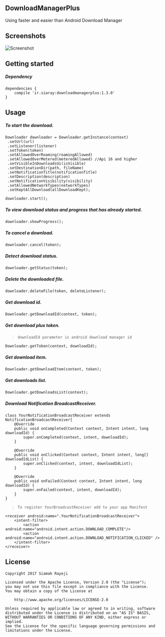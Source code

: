 ## DownloadManagerPlus

Using faster and easier than Android Download Manager

## Screenshots

![Screenshot](https://raw.githubusercontent.com/SIARAY/DownloadManagerPlus/master/art/downloadmanagerplus-v1.1.1.gif)

## Getting started

##### Dependency

    dependencies {
        compile 'ir.siaray:downloadmanagerplus:1.3.0'
    }

## Usage

##### To start the download.

    Downloader downloader = Downloader.getInstance(context)
     .setUrl(url)
     .setListener(listener)
     .setToken(token)
     .setAllowedOverRoaming(roamingAllowed)
     .setAllowedOverMetered(meteredAllowed) //Api 16 and higher
     .setVisibleInDownloadsUi(isVisible)
     .setDestinationDir(path, fileName)
     .setNotificationTitle(notificationTitle)
     .setDescription(description)
     .setNotificationVisibility(visibility)
     .setAllowedNetworkTypes(networkTypes)
     .setKeptAllDownload(allDownloadKept); 
     
    downloader.start();

##### To view download status and progress that has already started.

    downloader.showProgress();

##### To cancel a download.

    downloader.cancel(token);

##### Detect download status.

    downloader.getStatus(token);

##### Delete the downloaded file.

    downloader.deleteFile(token, deleteListener);

##### Get download id.

    Downloader.getDownloadId(context, token);

##### Get download plus token.
> `downloadId parameter is android download manager id`

    Downloader.getToken(context, downloadId);

##### Get download item.

    Downloader.getDownloadItem(context, token);

##### Get downloads list.

    Downloader.getDownloadsList(context);

##### Download Notification BroadcastReceiver.
    class YourNotificationBroadcastReceiver extends NotificationBroadcastReceiver{
        @Override
        public void onCompleted(Context context, Intent intent, long downloadId) {
            super.onCompleted(context, intent, downloadId);
        }

        @Override
        public void onClicked(Context context, Intent intent, long[] downloadIdList) {
            super.onClicked(context, intent, downloadIdList);
        }

        @Override
        public void onFailed(Context context, Intent intent, long downloadId) {
            super.onFailed(context, intent, downloadId);
        }
    }    
    
> `To register YourBroadcastReceiver add to your app Manifest`

    <receiver android:name=".YourNotificationBroadcastReceiver">
        <intent-filter>
            <action android:name="android.intent.action.DOWNLOAD_COMPLETE"/>
            <action android:name="android.intent.action.DOWNLOAD_NOTIFICATION_CLICKED" />
        </intent-filter>
    </receiver>

## License

    Copyright 2017 Siamak Rayeji

    Licensed under the Apache License, Version 2.0 (the "License");
    you may not use this file except in compliance with the License.
    You may obtain a copy of the License at

        http://www.apache.org/licenses/LICENSE-2.0

    Unless required by applicable law or agreed to in writing, software
    distributed under the License is distributed on an "AS IS" BASIS,
    WITHOUT WARRANTIES OR CONDITIONS OF ANY KIND, either express or implied.
    See the License for the specific language governing permissions and
    limitations under the License.